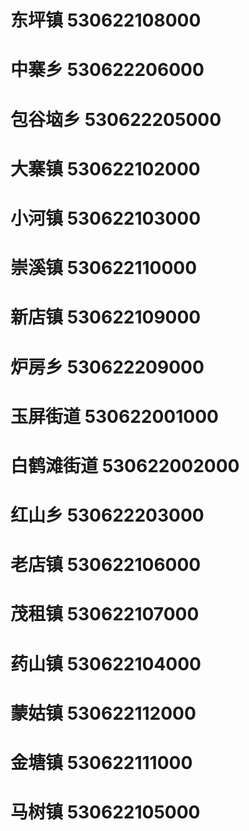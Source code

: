 # 东坪镇 530622108000
# 中寨乡 530622206000
# 包谷垴乡 530622205000
# 大寨镇 530622102000
# 小河镇 530622103000
# 崇溪镇 530622110000
# 新店镇 530622109000
# 炉房乡 530622209000
# 玉屏街道 530622001000
# 白鹤滩街道 530622002000
# 红山乡 530622203000
# 老店镇 530622106000
# 茂租镇 530622107000
# 药山镇 530622104000
# 蒙姑镇 530622112000
# 金塘镇 530622111000
# 马树镇 530622105000
